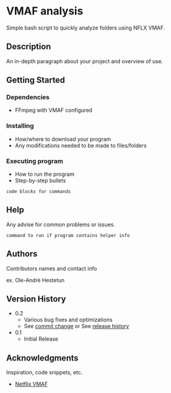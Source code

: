 # VMAF analysis

Simple bash script to quickly analyze folders using NFLX VMAF.

## Description

An in-depth paragraph about your project and overview of use.

## Getting Started

### Dependencies

* FFmpeg with VMAF configured

### Installing

* How/where to download your program
* Any modifications needed to be made to files/folders

### Executing program

* How to run the program
* Step-by-step bullets
```
code blocks for commands
```

## Help

Any advise for common problems or issues.
```
command to run if program contains helper info
```

## Authors

Contributors names and contact info

ex. Ole-Andrè Hestetun  

## Version History

* 0.2
    * Various bug fixes and optimizations
    * See [commit change]() or See [release history]()
* 0.1
    * Initial Release

## Acknowledgments

Inspiration, code snippets, etc.
* [Netflix VMAF](https://github.com/Netflix/vmaf)
